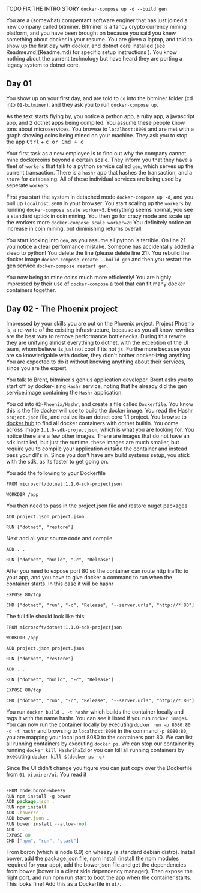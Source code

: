 TODO FIX THE INTRO STORY `docker-compose up -d --build gen`


You are a (somewhat) compentant software enginer that has just joined a new company called bitminer. Bitminer is a fancy crypto currency mining platform, and you have been brought on because you said you knew something about docker in your resume. You are given a laptop, and told to show up the first day with docker, and dotnet core installed (see Readme.md](Readme.md) for specific setup instructions ). You know nothing about the current technology but have heard they are porting a legacy system to dotnet core.

## Day 01

You show up on your first day, and are told to `cd` into the bitminer folder (cd into `01-bitminer`), and they ask you to run `docker-compose up`.

As the text starts flying by, you notice a python app, a ruby app, a javascript app, and 2 dotnet apps being compiled. You assume these people know tons about microservices. You browse to `localhost:8000` and are met with a graph showing coins being mined on your machine. They ask you to stop the app <kbd>Ctrl</kbd> + <kbd>c</kcb> or <kbd>Cmd</kbd> + <kbd>c</kcb>

Your first task as a new employee is to find out why the company cannot mine dockercoins beyond a certain scale. They inform you that they have a fleet of `workers` that talk to a python service called `gen`, which serves up the current transaction. There is a `hashr` app that hashes the transaction, and a `store` for databasing. All of these individual services are being used by seperate `workers`. 

First you start the system in detached mode `docker-compose up -d`, and you pull up `localhost:8000` in your browser. You start scaling up the `workers` by running `docker-compose scale worker=5`. Everything seems normal, you see a standard uptick in coin mining. You then go for crazy mode and scale up the workers more `docker-compose scale worker=20` You definitely notice an increase in coin mining, but diminishing returns overall.

You start looking into `gen`, as you assume all python is terrible. On line 21 you notice a clear performance mistake. Someone has accidentally added a sleep to python! You delete the line (please delete line 21). You rebuild the docker image `docker-compose create --build gen` and then you restart the gen service `docker-compose restart gen`.

You now being to mine coins much more efficiently! You are highly impressed by their use of `docker-compose` a tool that can fit many docker containers together.

## Day 02 - The Phoenix project

Impressed by your skills you are put on the Phoenix project. Project Phoenix is, a re-write of the existing infrastructure, because as you all know rewrites are the best way to remove performance bottlenecks. During this rewrite they are unifying almost everything to dotnet, with the exception of the UI team, whom believe its just not cool if its not `js`. Furthermore because you are so knowledgable with docker, they didn't bother docker-izing anything. You are expected to do it without knowing anything about their services, since you are the expert.

You talk to Brent, bitminer's genius application developer. Brent asks you to start off by docker-izing `Hashr` service, noting that he already did the gen service.image containing the `Hashr` application. 


 You cd into `02-Phoenix/Hashr`, and create a file called `Dockerfile`. You know this is the file docker will use to build the docker image. You read the Hashr `project.json` file, and realize its an dotnet core 1.1 project. You browse to [docker hub](https://hub.docker.com/r/microsoft/dotnet/) to find all docker containers with dotnet builtin. You come across image `1.1.0-sdk-projectjson`, which is what you are looking for. You notice there are a few other images. There are images that do not have an sdk installed, but just the runtime. these images are much smaller, but require you to compile your application outside the container and instead pass your dll's in. Since you don't have any build systems setup, you stick with the sdk, as its faster to get going on.

You add the following to your Dockerfile

```
FROM microsoft/dotnet:1.1.0-sdk-projectjson

WORKDIR /app

```

You then need to pass in the project.json file and restore nuget packages

```
ADD project.json project.json

RUN ["dotnet", "restore"]

```

Next add all your source code and compile
```
ADD . .

RUN ["dotnet", "build", "-c", "Release"]
```

After you need to expose port 80 so the container can route http traffic to your app, and you have to give docker a command to run when the container starts. In this case it will be hashr

```
EXPOSE 80/tcp

CMD ["dotnet", "run", "-c", "Release", "--server.urls", "http://*:80"]
```

The full file should look like this:

```
FROM microsoft/dotnet:1.1.0-sdk-projectjson

WORKDIR /app

ADD project.json project.json

RUN ["dotnet", "restore"]

ADD . .

RUN ["dotnet", "build", "-c", "Release"]

EXPOSE 80/tcp

CMD ["dotnet", "run", "-c", "Release", "--server.urls", "http://*:80"]

```

You run `docker build . -t hashr` which builds the container locally and tags it with the name hashr. You can see it listed if you run `docker images`. You can now run the container locally by executing `docker run -p 8080:80 -d -t hashr` and browsing to `localhost:8080` In the command `-p 8080:80`, you are mapping your local port 8080 to the containers port 80. We can list all running containers by executing `docker ps`. We can stop our container by running `docker kill HashrShaId` or you can kill all running containers by executing `docker kill $(docker ps -q)`


Since the UI didn't change you figure you can just copy over the Dockerfile from `01-bitminer/ui`. You read it


```js

FROM node:boron-wheezy
RUN npm install -g bower
ADD package.json .
RUN npm install
ADD .bowerrc .
ADD bower.json .
RUN bower install --allow-root
ADD . .
EXPOSE 80
CMD ["npm", "run", "start"]

```

From boron (which is node 6.9) on wheezy (a standard debian distro). Install bower, add the package.json file, npm install (install the npm modules required for your app), add the bower.json file and get the dependencies from bower (bower is a client side dependency manager). Then expose the right port, and run npm run start to boot the app when the container starts. This looks fine! Add this as a Dockerfile in `ui/`. 